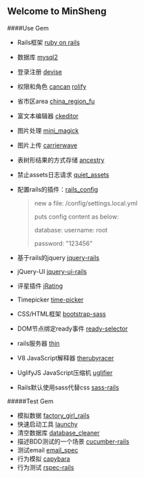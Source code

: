 ##  Welcome to MinSheng


####Use Gem

* Rails框架 [ruby on rails](https://github.com/rails/rails)
* 数据库 [mysql2](https://github.com/brianmario/mysql2)
* 登录注册 [devise](https://github.com/plataformatec/devise)
* 权限和角色 [cancan](https://github.com/ryanb/cancan) [rolify](https://github.com/EppO/rolify)
* 省市区area [china_region_fu](https://github.com/Xuhao/china_region_fu)
* 富文本编辑器 [ckeditor](https://github.com/galetahub/ckeditor)
* 图片处理 [mini_magick](https://github.com/minimagick/minimagick)
* 图片上传 [carrierwave](https://github.com/carrierwaveuploader/carrierwave)
* 表树形结果的方式存储 [ancestry](https://github.com/stefankroes/ancestry)
* 禁止assets日志请求 [quiet_assets](https://github.com/evrone/quiet_assets)
* 配置rails的插件：[rails_config](https://github.com/railsjedi/rails_config)
  >new a file: /config/settings.local.yml
  >
  >puts config content as below:
  >
  >database:
    >username: root
    >
    >password: "123456"

* 基于rails的jquery [jquery-rails](https://github.com/rails/jquery-rails)
* jQuery-UI [jquery-ui-rails](https://github.com/joliss/jquery-ui-rails)
* 评星插件 [jRating](https://github.com/alpixel/jRating)
* Timepicker [time-picker](https://github.com/trentrichardson/jQuery-Timepicker-Addon)
* CSS/HTML框架 [bootstrap-sass](https://github.com/thomas-mcdonald/bootstrap-sass)
* DOM节点绑定ready事件 [ready-selector](https://github.com/Verba/jquery-readyselector)

* rails服务器 [thin](https://github.com/macournoyer/thin)
* V8 JavaScript解释器 [therubyracer](https://github.com/cowboyd/therubyracer)
* UglifyJS JavaScript压缩机 [uglifier](https://github.com/lautis/uglifier)
* Rails默认使用sass代替css [sass-rails](https://github.com/rails/sass-rails)

#####Test Gem
* 模拟数据 [factory_girl_rails](https://github.com/thoughtbot/factory_girl_rails)
* 快速启动工具 [launchy](https://github.com/copiousfreetime/launchy)
* 清空数据库 [database_cleaner](https://github.com/bmabey/database_cleaner)
* 描述BDD测试的一个场景 [cucumber-rails](https://github.com/cucumber/cucumber-rails)
* 测试email [email_spec](https://github.com/conradwt/email_spec)
* 行为模拟 [capybara](https://github.com/jnicklas/capybara)
* 行为测试 [rspec-rails](https://github.com/rspec/rspec-rails)
